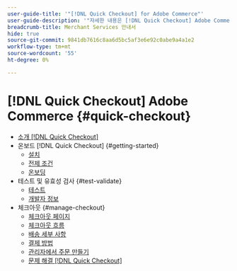 ```yaml
---
user-guide-title: '"[!DNL Quick Checkout] for Adobe Commerce"'
user-guide-description: '"자세한 내용은 [!DNL Quick Checkout] Adobe Commerce 인스턴스 및 확장을 성공적으로 온보드 및 설정하는 방법을 활용할 수 있습니다."'
breadcrumb-title: Merchant Services 안내서
hide: true
source-git-commit: 9841db7616c8aa6d5bc5af3e6e92c0abe9a4a1e2
workflow-type: tm+mt
source-wordcount: '55'
ht-degree: 0%

---
```



# [!DNL Quick Checkout] Adobe Commerce {#quick-checkout}

- [소개 [!DNL Quick Checkout]](overview.md)
- 온보드 [!DNL Quick Checkout] {#getting-started}
   - [설치](install.md)
   - [전제 조건](prerequisites.md)
   - [온보딩](onboarding.md)
- 테스트 및 유효성 검사 {#test-validate}
   - [테스트](testing.md)
   - [개발자 정보](developer.md)
- 체크아웃 {#manage-checkout}
   - [체크아웃 페이지](checkout-page.md)
   - [체크아웃 흐름](checkout-flow.md)
   - [배송 세부 사항](shipping-details.md)
   - [결제 방법](payment-methods.md)
   - [관리자에서 주문 만들기](create-order-admin.md)
   - [문제 해결 [!DNL Quick Checkout]](troubleshooting.md)
